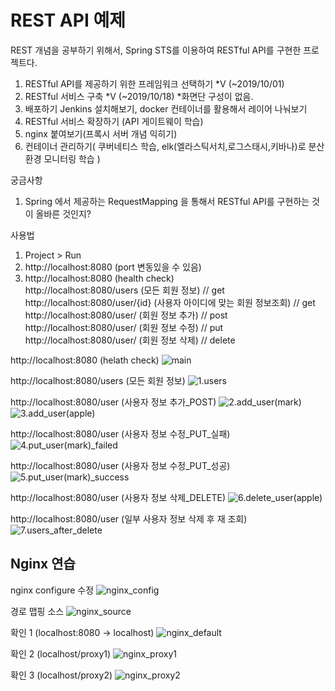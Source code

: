 # REST API 예제

REST 개념을 공부하기 위해서, Spring STS를 이용하여 RESTful API를 구현한 프로젝트다.


1. RESTful API를 제공하기 위한 프레임워크 선택하기 *V (~2019/10/01)
2. RESTful 서비스 구축 *V (~2019/10/18) *화면단 구성이 없음.
3. 배포하기 Jenkins 설치해보기, docker 컨테이너를 활용해서 레이어 나눠보기
4. RESTful 서비스 확장하기 (API 게이트웨이 학습)
5. nginx 붙여보기(프록시 서버 개념 익히기)
6. 컨테이너 관리하기( 쿠버네티스 학습, elk(엘라스틱서치,로그스태시,키바나)로 분산 환경 모니터링 학습 )


궁금사항
1. Spring 에서 제공하는 RequestMapping 을 통해서 RESTful API를 구현하는 것이 올바른 것인지?


사용법
1. Project > Run
2. http://localhost:8080 (port 변동있을 수 있음)
3. http://localhost:8080 (health check)  
   http://localhost:8080/users (모든 회원 정보) // get  
   http://localhost:8080/user/{id} (사용자 아이디에 맞는 회원 정보조회) // get  
   http://localhost:8080/user/ (회원 정보 추가) // post  
   http://localhost:8080/user/ (회원 정보 수정) // put  
   http://localhost:8080/user/ (회원 정보 삭제) // delete

http://localhost:8080 (helath check)
![main](./screenshot/0.main.png)   

http://localhost:8080/users (모든 회원 정보)
![1.users](./screenshot/1.users.png)

http://localhost:8080/user (사용자 정보 추가_POST)
![2.add_user(mark)](./screenshot/2.add_user(mark).png)
![3.add_user(apple)](./screenshot/3.add_user(apple).png)

http://localhost:8080/user (사용자 정보 수정_PUT_실패)
![4.put_user(mark)_failed](./screenshot/4.put_user(mark)_failed.png)

http://localhost:8080/user (사용자 정보 수정_PUT_성공)
![5.put_user(mark)_success](./screenshot/5.put_user(mark)_success.png)

http://localhost:8080/user (사용자 정보 삭제_DELETE)
![6.delete_user(apple)](./screenshot/6.delete_user(apple).png)

http://localhost:8080/user (일부 사용자 정보 삭제 후 재 조회)
![7.users_after_delete](./screenshot/7.users_after_delete.png)

Nginx 연습
----------
nginx configure 수정
![nginx_config](./screenshot/nginx_config.png)

경로 맵핑 소스
![nginx_source](./screenshot/nginx_source.png)

확인 1 (localhost:8080 -> localhost)
![nginx_default](./screenshot/nginx_default.png)

확인 2 (localhost/proxy1)
![nginx_proxy1](./screenshot/nginx_proxy1.png)

확인 3 (localhost/proxy2)
![nginx_proxy2](./screenshot/nginx_proxy2.png) 

